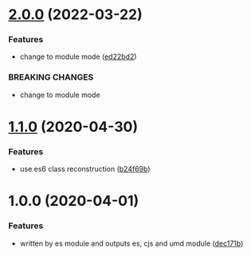 # [2.0.0](https://github.com/cycjimmy/scroller/compare/v1.1.0...v2.0.0) (2022-03-22)


### Features

* change to module mode ([ed22bd2](https://github.com/cycjimmy/scroller/commit/ed22bd2581973810f15eb6a3c373604bd05952ff))


### BREAKING CHANGES

* change to module mode

# [1.1.0](https://github.com/cycjimmy/scroller/compare/v1.0.0...v1.1.0) (2020-04-30)


### Features

* use es6 class reconstruction ([b24f69b](https://github.com/cycjimmy/scroller/commit/b24f69b7a8c72c48462ae300e70b00754d8abf37))

# 1.0.0 (2020-04-01)


### Features

* written by es module and outputs es, cjs and umd module ([dec171b](https://github.com/cycjimmy/scroller/commit/dec171b1bc8b7f5b944928c33b2b7410577d60d4))
